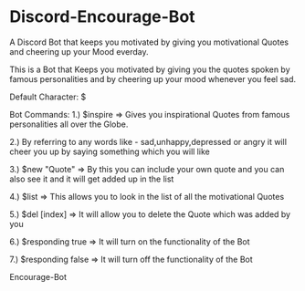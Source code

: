 # Discord-Encourage-Bot
A Discord Bot that keeps you motivated by giving you motivational Quotes and cheering up your Mood everday.

This is a Bot that Keeps you motivated by giving you the quotes spoken by famous personalities and by cheering up your mood whenever you feel sad.

Default Character: $

Bot Commands:
1.) $inspire => Gives you inspirational Quotes from famous personalities all over the Globe. 

2.) By referring to any words like - sad,unhappy,depressed or angry it will cheer you up by saying something which you will like

3.) $new "Quote" => By this you can include your own quote and you can also see it and it will get added up in the list

4.) $list => This allows you to look in the list of all the motivational Quotes

5.) $del [index] => It will allow you to delete the Quote which was added by you

6.) $responding true => It will turn on the functionality of the Bot

7.) $responding false => It will turn off the functionality of the Bot

Encourage-Bot
